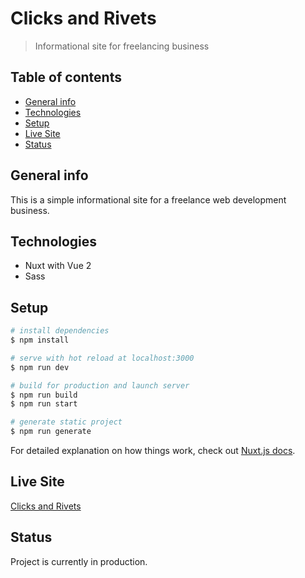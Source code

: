 # Clicks and Rivets
> Informational site for freelancing business

## Table of contents
* [General info](#general-info)
* [Technologies](#technologies)
* [Setup](#setup)
* [Live Site](#live-site)
* [Status](#status)

## General info
This is a simple informational site for a freelance web development business.

## Technologies
* Nuxt with Vue 2
* Sass

## Setup
```bash
# install dependencies
$ npm install

# serve with hot reload at localhost:3000
$ npm run dev

# build for production and launch server
$ npm run build
$ npm run start

# generate static project
$ npm run generate
```

For detailed explanation on how things work, check out [Nuxt.js docs](https://nuxtjs.org).

## Live Site
[Clicks and Rivets](https://clicksandrivets.com)
## Status
Project is currently in production.
